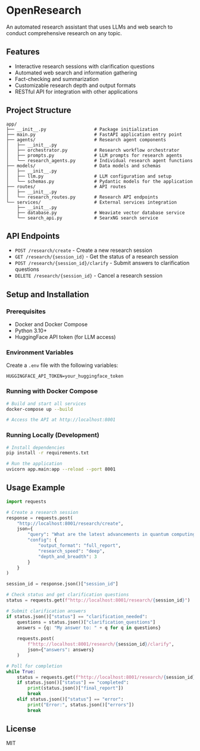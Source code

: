 # OpenResearch

An automated research assistant that uses LLMs and web search to conduct comprehensive research on any topic.

## Features

- Interactive research sessions with clarification questions
- Automated web search and information gathering
- Fact-checking and summarization
- Customizable research depth and output formats
- RESTful API for integration with other applications

## Project Structure

```
app/
├── __init__.py                  # Package initialization
├── main.py                      # FastAPI application entry point
├── agents/                      # Research agent components
│   ├── __init__.py
│   ├── orchestrator.py          # Research workflow orchestrator
│   ├── prompts.py               # LLM prompts for research agents
│   └── research_agents.py       # Individual research agent functions
├── models/                      # Data models and schemas
│   ├── __init__.py
│   ├── llm.py                   # LLM configuration and setup
│   └── schemas.py               # Pydantic models for the application
├── routes/                      # API routes
│   ├── __init__.py
│   └── research_routes.py       # Research API endpoints
└── services/                    # External services integration
    ├── __init__.py
    ├── database.py              # Weaviate vector database service
    └── search_api.py            # SearxNG search service
```

## API Endpoints

- `POST /research/create` - Create a new research session
- `GET /research/{session_id}` - Get the status of a research session
- `POST /research/{session_id}/clarify` - Submit answers to clarification questions
- `DELETE /research/{session_id}` - Cancel a research session

## Setup and Installation

### Prerequisites

- Docker and Docker Compose
- Python 3.10+
- HuggingFace API token (for LLM access)

### Environment Variables

Create a `.env` file with the following variables:

```
HUGGINGFACE_API_TOKEN=your_huggingface_token
```

### Running with Docker Compose

```bash
# Build and start all services
docker-compose up --build

# Access the API at http://localhost:8001
```

### Running Locally (Development)

```bash
# Install dependencies
pip install -r requirements.txt

# Run the application
uvicorn app.main:app --reload --port 8001
```

## Usage Example

```python
import requests

# Create a research session
response = requests.post(
    "http://localhost:8001/research/create",
    json={
        "query": "What are the latest advancements in quantum computing?",
        "config": {
            "output_format": "full_report",
            "research_speed": "deep",
            "depth_and_breadth": 3
        }
    }
)

session_id = response.json()["session_id"]

# Check status and get clarification questions
status = requests.get(f"http://localhost:8001/research/{session_id}")

# Submit clarification answers
if status.json()["status"] == "clarification_needed":
    questions = status.json()["clarification_questions"]
    answers = {q: "My answer to: " + q for q in questions}
    
    requests.post(
        f"http://localhost:8001/research/{session_id}/clarify",
        json={"answers": answers}
    )

# Poll for completion
while True:
    status = requests.get(f"http://localhost:8001/research/{session_id}")
    if status.json()["status"] == "completed":
        print(status.json()["final_report"])
        break
    elif status.json()["status"] == "error":
        print("Error:", status.json()["errors"])
        break
```

## License

MIT